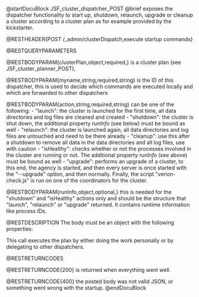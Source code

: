 
@startDocuBlock JSF_cluster_dispatcher_POST
@brief exposes the dispatcher functionality to start up, shutdown,
relaunch, upgrade or cleanup a cluster according to a cluster plan
as for example provided by the kickstarter.

@RESTHEADER{POST /_admin/clusterDispatch,execute startup commands}

@RESTQUERYPARAMETERS

@RESTBODYPARAM{clusterPlan,object,required,}
is a cluster plan (see JSF_cluster_planner_POST),

@RESTBODYPARAM{myname,string,required,string}
is the ID of this dispatcher, this is used to decide
which commands are executed locally and which are forwarded
to other dispatchers

@RESTBODYPARAM{action,string,required,string}
can be one of the following:
    - "launch": the cluster is launched for the first time, all
      data directories and log files are cleaned and created
    - "shutdown": the cluster is shut down, the additional property
      *runInfo* (see below) must be bound as well
    - "relaunch": the cluster is launched again, all data directories
      and log files are untouched and need to be there already
    - "cleanup": use this after a shutdown to remove all data in the
      data directories and all log files, use with caution
    - "isHealthy": checks whether or not the processes involved
      in the cluster are running or not. The additional property
      *runInfo* (see above) must be bound as well
    - "upgrade": performs an upgrade of a cluster, to this end,
      the agency is started, and then every server is once started
      with the "--upgrade" option, and then normally. Finally,
      the script "verion-check.js" is run on one of the coordinators
      for the cluster.

@RESTBODYPARAM{runInfo,object,optional,}
this is needed for the "shutdown" and "isHealthy" actions
only and should be the structure that "launch", "relaunch" or
"upgrade" returned. It contains runtime information like process
IDs.

@RESTDESCRIPTION
The body must be an object with the following properties:

This call executes the plan by either doing the work personally
or by delegating to other dispatchers.

@RESTRETURNCODES

@RESTRETURNCODE{200} is returned when everything went well.

@RESTRETURNCODE{400} the posted body was not valid JSON, or something
went wrong with the startup.
@endDocuBlock
